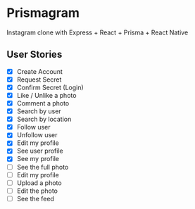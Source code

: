 # Prismagram

Instagram clone with Express + React + Prisma + React Native

## User Stories

- [x] Create Account
- [x] Request Secret
- [x] Confirm Secret (Login)
- [x] Like / Unlike a photo
- [x] Comment a photo
- [x] Search by user
- [x] Search by location
- [x] Follow user
- [x] Unfollow user
- [x] Edit my profile
- [x] See user profile
- [x] See my profile
- [ ] See the full photo
- [ ] Edit my profile
- [ ] Upload a photo
- [ ] Edit the photo
- [ ] See the feed